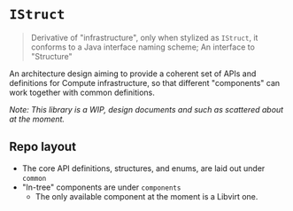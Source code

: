 # `IStruct`

> Derivative of "infrastructure", only when stylized as `IStruct`, it conforms to a Java interface naming scheme; An interface to "Structure"

An architecture design aiming to provide a coherent set of APIs and definitions for Compute infrastructure,
so that different "components" can work together with common definitions.

*Note: This library is a WIP, design documents and such as scattered about at the moment.*

## Repo layout

- The core API definitions, structures, and enums, are laid out under `common`
- "In-tree" components are under `components`
  - The only available component at the moment is a Libvirt one.